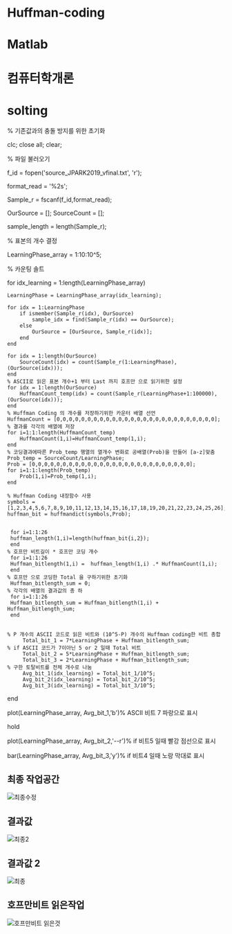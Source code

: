 # Huffman-coding
# Matlab
# 컴퓨터학개론
# solting


% 기존값과의 충돌 방지를 위한 초기화

clc; close all; clear; 

% 파일 불러오기

f_id = fopen('source_JPARK2019_vfinal.txt', 'r');

format_read = '%2s';

Sample_r = fscanf(f_id,format_read);

OurSource = [];
SourceCount = [];

sample_length = length(Sample_r);

% 표본의 개수 결정


LearningPhase_array = 1:10:10^5;



% 카운팅 솔트

for idx_learning = 1:length(LearningPhase_array)

    LearningPhase = LearningPhase_array(idx_learning);
    
    for idx = 1:LearningPhase
        if ismember(Sample_r(idx), OurSource)
            sample_idx = find(Sample_r(idx) == OurSource);
        else
            OurSource = [OurSource, Sample_r(idx)];
        end
    end
    
    for idx = 1:length(OurSource)
        SourceCount(idx) = count(Sample_r(1:LearningPhase), (OurSource(idx)));
    end
    % ASCII로 읽은 표본 개수+1 부터 Last 까지 호프만 으로 읽기위한 설정
    for idx = 1:length(OurSource)
        HuffmanCount_temp(idx) = count(Sample_r(LearningPhase+1:100000), (OurSource(idx)));
    end
    % Huffman Coding 의 개수를 저장하기위한 카운터 배열 선언
    HuffmanCount = [0,0,0,0,0,0,0,0,0,0,0,0,0,0,0,0,0,0,0,0,0,0,0,0,0,0];
    % 결과를 각각의 배열에 저장
    for i=1:1:length(HuffmanCount_temp)
        HuffmanCount(1,i)=HuffmanCount_temp(1,i);
    end
    % 코딩결과에따른 Prob_temp 행열의 열개수 변화로 공배열(Prob)을 만들어 [a-z]맞춤
    Prob_temp = SourceCount/LearningPhase;
    Prob = [0,0,0,0,0,0,0,0,0,0,0,0,0,0,0,0,0,0,0,0,0,0,0,0,0,0];
    for i=1:1:length(Prob_temp)
        Prob(1,i)=Prob_temp(1,i);
    end
    
    % Huffman Coding 내장함수 사용
    symbols = [1,2,3,4,5,6,7,8,9,10,11,12,13,14,15,16,17,18,19,20,21,22,23,24,25,26];
    huffman_bit = huffmandict(symbols,Prob);
    

     for i=1:1:26
  	 huffman_length(1,i)=length(huffman_bit{i,2});
     end
    % 호프만 비트길이 * 호프만 코딩 개수
     for i=1:1:26
     Huffman_bitlength(1,i) =  huffman_length(1,i) .* HuffmanCount(1,i);
     end
    % 호프만 으로 코딩한 Total 을 구하기위한 초기화
     Huffman_bitlength_sum = 0;
    % 각각의 배열의 결과값의 총 하
     for i=1:1:26
     Huffman_bitlength_sum = Huffman_bitlength(1,i) + Huffman_bitlength_sum;
     end
     
    
    % P 개수의 ASCII 코드로 읽은 비트와 (10^5-P) 개수의 Huffman coding한 비트 총합 
         Total_bit_1 = 7*LearningPhase + Huffman_bitlength_sum;
    % if ASCII 코드가 7이아닌 5 or 2 일때 Total 비트
         Total_bit_2 = 5*LearningPhase + Huffman_bitlength_sum;
         Total_bit_3 = 2*LearningPhase + Huffman_bitlength_sum;
    % 구한 토탈비트를 전체 개수로 나눔
         Avg_bit_1(idx_learning) = Total_bit_1/10^5;
         Avg_bit_2(idx_learning) = Total_bit_2/10^5;
         Avg_bit_3(idx_learning) = Total_bit_3/10^5;
    
end


 plot(LearningPhase_array, Avg_bit_1,'b')% ASCII 비트 7 파랑으로 표시
 
 hold
 
 plot(LearningPhase_array, Avg_bit_2,'--r')% if 비트5 일때 빨강 점선으로 표시
 
 bar(LearningPhase_array, Avg_bit_3,'y')% if 비트4 일때 노랑 막대로 표시
 
## 최종 작업공간

![최종수정](https://user-images.githubusercontent.com/58453290/70116268-8a10e780-16a5-11ea-8cb9-2e8aa3d8cfeb.PNG)

## 결과값
![최종2](https://user-images.githubusercontent.com/58453290/70116232-6baaec00-16a5-11ea-9d54-436c4e541bf3.PNG)

## 결과값 2
![최종](https://user-images.githubusercontent.com/58453290/70116244-749bbd80-16a5-11ea-91ee-a75ef314c03d.PNG)

## 호프만비트 읽은작업
![호프만비트 읽은것](https://user-images.githubusercontent.com/58453290/70116261-85e4ca00-16a5-11ea-9709-52b330eb2815.PNG)
